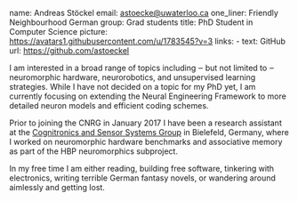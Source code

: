 name: Andreas Stöckel
email: astoecke@uwaterloo.ca
one_liner: Friendly Neighbourhood German
group: Grad students
title: PhD Student in Computer Science
picture: https://avatars1.githubusercontent.com/u/1783545?v=3
links: 
    - text: GitHub
      url: https://github.com/astoeckel

I am interested in a broad range of topics including ‒ but not limited to ‒ neuromorphic
hardware, neurorobotics, and unsupervised learning strategies. While I have not decided
on a topic for my PhD yet, I am currently focusing on extending the Neural Engineering
Framework to more detailed neuron models and efficient coding schemes.

Prior to joining the CNRG in January 2017 I have been a research assistant at the
[Cognitronics and Sensor Systems Group](http://www.ks.cit-ec.uni-bielefeld.de/) in Bielefeld,
Germany, where I worked on neuromorphic hardware benchmarks and associative memory as part of the
HBP neuromorphics subproject.

In my free time I am either reading, building free software, tinkering with electronics,
writing terrible German fantasy novels, or wandering around aimlessly and getting lost.
